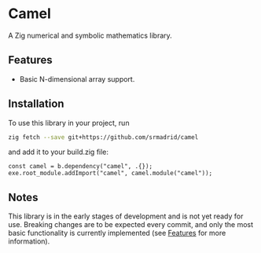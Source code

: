 # Camel

A Zig numerical and symbolic mathematics library.

## Features

- Basic N-dimensional array support.

## Installation

To use this library in your project, run

```bash
zig fetch --save git+https://github.com/srmadrid/camel
```

and add it to your build.zig file:

```zig
const camel = b.dependency("camel", .{});
exe.root_module.addImport("camel", camel.module("camel"));
```

## Notes

This library is in the early stages of development and is not yet ready for use. Breaking changes are to be expected every commit, and only the most basic functionality is currently implemented (see [Features](#features) for more information).
